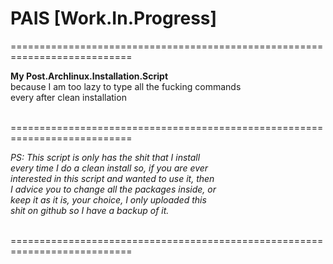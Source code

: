 # PAIS [Work.In.Progress]

===========================================================================

<b>
My Post.Archlinux.Installation.Script</b> <br>
because I am too lazy to type all the fucking commands <br>
every after clean installation <br> <br>

===========================================================================

<i>
PS: This script is only has the shit that I install <br>
every time I do a clean install so, if you are ever <br>
interested in this script and wanted to use it, then <br>
I advice you to change all the packages inside, or <br>
keep it as it is, your choice, I only uploaded this <br>
shit on github so I have a backup of it.</i> <br> <br>

===========================================================================
